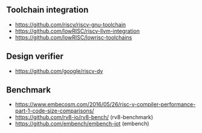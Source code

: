 ## Toolchain integration
* https://github.com/riscv/riscv-gnu-toolchain
* https://github.com/lowRISC/riscv-llvm-integration
* https://github.com/lowRISC/lowrisc-toolchains

## Design verifier
* https://github.com/google/riscv-dv

## Benchmark 
* https://www.embecosm.com/2016/05/26/risc-v-compiler-performance-part-1-code-size-comparisons/
* https://github.com/rv8-io/rv8-bench/ (rv8-benchmark)
* https://github.com/embench/embench-iot (embench)
